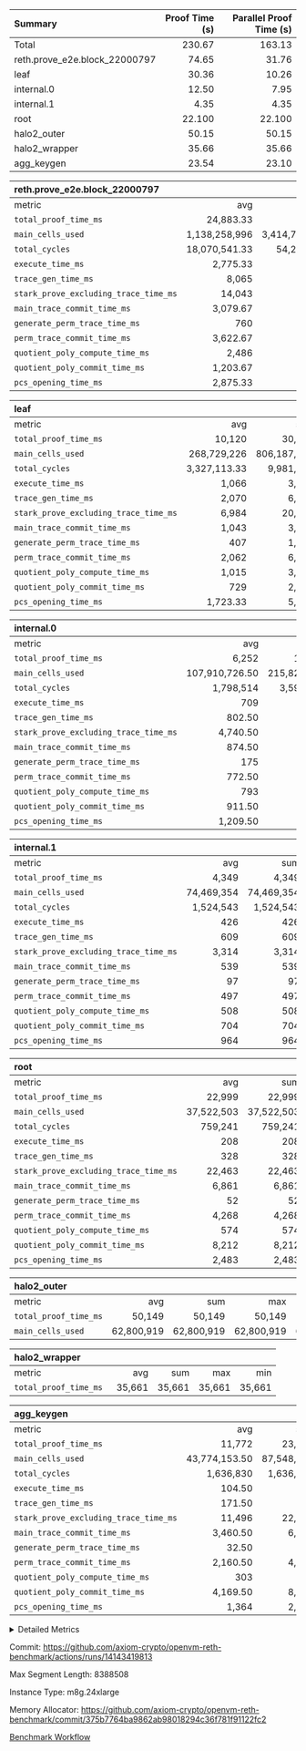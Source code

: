 | Summary | Proof Time (s) | Parallel Proof Time (s) |
|:---|---:|---:|
| Total |  230.67 |  163.13 |
| reth.prove_e2e.block_22000797 |  74.65 |  31.76 |
| leaf |  30.36 |  10.26 |
| internal.0 |  12.50 |  7.95 |
| internal.1 |  4.35 |  4.35 |
| root |  22.100 |  22.100 |
| halo2_outer |  50.15 |  50.15 |
| halo2_wrapper |  35.66 |  35.66 |
| agg_keygen |  23.54 |  23.10 |


| reth.prove_e2e.block_22000797 |||||
|:---|---:|---:|---:|---:|
|metric|avg|sum|max|min|
| `total_proof_time_ms ` |  24,883.33 |  74,650 |  31,764 |  17,356 |
| `main_cells_used     ` |  1,138,258,996 |  3,414,776,988 |  1,476,546,999 |  942,022,598 |
| `total_cycles        ` |  18,070,541.33 |  54,211,624 |  23,842,161 |  9,886,461 |
| `execute_time_ms     ` |  2,775.33 |  8,326 |  4,184 |  1,428 |
| `trace_gen_time_ms   ` |  8,065 |  24,195 |  10,065 |  5,494 |
| `stark_prove_excluding_trace_time_ms` |  14,043 |  42,129 |  17,515 |  10,434 |
| `main_trace_commit_time_ms` |  3,079.67 |  9,239 |  3,805 |  2,557 |
| `generate_perm_trace_time_ms` |  760 |  2,280 |  936 |  472 |
| `perm_trace_commit_time_ms` |  3,622.67 |  10,868 |  4,622 |  2,362 |
| `quotient_poly_compute_time_ms` |  2,486 |  7,458 |  3,217 |  2,120 |
| `quotient_poly_commit_time_ms` |  1,203.67 |  3,611 |  1,410 |  861 |
| `pcs_opening_time_ms ` |  2,875.33 |  8,626 |  3,508 |  2,046 |

| leaf |||||
|:---|---:|---:|---:|---:|
|metric|avg|sum|max|min|
| `total_proof_time_ms ` |  10,120 |  30,360 |  10,263 |  9,839 |
| `main_cells_used     ` |  268,729,226 |  806,187,678 |  278,335,557 |  250,809,475 |
| `total_cycles        ` |  3,327,113.33 |  9,981,340 |  3,459,270 |  3,077,226 |
| `execute_time_ms     ` |  1,066 |  3,198 |  1,106 |  1,005 |
| `trace_gen_time_ms   ` |  2,070 |  6,210 |  2,172 |  1,901 |
| `stark_prove_excluding_trace_time_ms` |  6,984 |  20,952 |  7,039 |  6,933 |
| `main_trace_commit_time_ms` |  1,043 |  3,129 |  1,053 |  1,026 |
| `generate_perm_trace_time_ms` |  407 |  1,221 |  419 |  395 |
| `perm_trace_commit_time_ms` |  2,062 |  6,186 |  2,077 |  2,048 |
| `quotient_poly_compute_time_ms` |  1,015 |  3,045 |  1,027 |  1,000 |
| `quotient_poly_commit_time_ms` |  729 |  2,187 |  736 |  724 |
| `pcs_opening_time_ms ` |  1,723.33 |  5,170 |  1,734 |  1,714 |

| internal.0 |||||
|:---|---:|---:|---:|---:|
|metric|avg|sum|max|min|
| `total_proof_time_ms ` |  6,252 |  12,504 |  7,947 |  4,557 |
| `main_cells_used     ` |  107,910,726.50 |  215,821,453 |  143,363,327 |  72,458,126 |
| `total_cycles        ` |  1,798,514 |  3,597,028 |  2,397,785 |  1,199,243 |
| `execute_time_ms     ` |  709 |  1,418 |  950 |  468 |
| `trace_gen_time_ms   ` |  802.50 |  1,605 |  1,045 |  560 |
| `stark_prove_excluding_trace_time_ms` |  4,740.50 |  9,481 |  5,952 |  3,529 |
| `main_trace_commit_time_ms` |  874.50 |  1,749 |  1,133 |  616 |
| `generate_perm_trace_time_ms` |  175 |  350 |  229 |  121 |
| `perm_trace_commit_time_ms` |  772.50 |  1,545 |  994 |  551 |
| `quotient_poly_compute_time_ms` |  793 |  1,586 |  1,015 |  571 |
| `quotient_poly_commit_time_ms` |  911.50 |  1,823 |  1,090 |  733 |
| `pcs_opening_time_ms ` |  1,209.50 |  2,419 |  1,487 |  932 |

| internal.1 |||||
|:---|---:|---:|---:|---:|
|metric|avg|sum|max|min|
| `total_proof_time_ms ` |  4,349 |  4,349 |  4,349 |  4,349 |
| `main_cells_used     ` |  74,469,354 |  74,469,354 |  74,469,354 |  74,469,354 |
| `total_cycles        ` |  1,524,543 |  1,524,543 |  1,524,543 |  1,524,543 |
| `execute_time_ms     ` |  426 |  426 |  426 |  426 |
| `trace_gen_time_ms   ` |  609 |  609 |  609 |  609 |
| `stark_prove_excluding_trace_time_ms` |  3,314 |  3,314 |  3,314 |  3,314 |
| `main_trace_commit_time_ms` |  539 |  539 |  539 |  539 |
| `generate_perm_trace_time_ms` |  97 |  97 |  97 |  97 |
| `perm_trace_commit_time_ms` |  497 |  497 |  497 |  497 |
| `quotient_poly_compute_time_ms` |  508 |  508 |  508 |  508 |
| `quotient_poly_commit_time_ms` |  704 |  704 |  704 |  704 |
| `pcs_opening_time_ms ` |  964 |  964 |  964 |  964 |

| root |||||
|:---|---:|---:|---:|---:|
|metric|avg|sum|max|min|
| `total_proof_time_ms ` |  22,999 |  22,999 |  22,999 |  22,999 |
| `main_cells_used     ` |  37,522,503 |  37,522,503 |  37,522,503 |  37,522,503 |
| `total_cycles        ` |  759,241 |  759,241 |  759,241 |  759,241 |
| `execute_time_ms     ` |  208 |  208 |  208 |  208 |
| `trace_gen_time_ms   ` |  328 |  328 |  328 |  328 |
| `stark_prove_excluding_trace_time_ms` |  22,463 |  22,463 |  22,463 |  22,463 |
| `main_trace_commit_time_ms` |  6,861 |  6,861 |  6,861 |  6,861 |
| `generate_perm_trace_time_ms` |  52 |  52 |  52 |  52 |
| `perm_trace_commit_time_ms` |  4,268 |  4,268 |  4,268 |  4,268 |
| `quotient_poly_compute_time_ms` |  574 |  574 |  574 |  574 |
| `quotient_poly_commit_time_ms` |  8,212 |  8,212 |  8,212 |  8,212 |
| `pcs_opening_time_ms ` |  2,483 |  2,483 |  2,483 |  2,483 |

| halo2_outer |||||
|:---|---:|---:|---:|---:|
|metric|avg|sum|max|min|
| `total_proof_time_ms ` |  50,149 |  50,149 |  50,149 |  50,149 |
| `main_cells_used     ` |  62,800,919 |  62,800,919 |  62,800,919 |  62,800,919 |

| halo2_wrapper |||||
|:---|---:|---:|---:|---:|
|metric|avg|sum|max|min|
| `total_proof_time_ms ` |  35,661 |  35,661 |  35,661 |  35,661 |

| agg_keygen |||||
|:---|---:|---:|---:|---:|
|metric|avg|sum|max|min|
| `total_proof_time_ms ` |  11,772 |  23,544 |  23,098 |  446 |
| `main_cells_used     ` |  43,774,153.50 |  87,548,307 |  86,882,391 |  665,916 |
| `total_cycles        ` |  1,636,830 |  1,636,830 |  1,636,830 |  1,636,830 |
| `execute_time_ms     ` |  104.50 |  209 |  209 |  0 |
| `trace_gen_time_ms   ` |  171.50 |  343 |  316 |  27 |
| `stark_prove_excluding_trace_time_ms` |  11,496 |  22,992 |  22,573 |  419 |
| `main_trace_commit_time_ms` |  3,460.50 |  6,921 |  6,869 |  52 |
| `generate_perm_trace_time_ms` |  32.50 |  65 |  51 |  14 |
| `perm_trace_commit_time_ms` |  2,160.50 |  4,321 |  4,272 |  49 |
| `quotient_poly_compute_time_ms` |  303 |  606 |  577 |  29 |
| `quotient_poly_commit_time_ms` |  4,169.50 |  8,339 |  8,279 |  60 |
| `pcs_opening_time_ms ` |  1,364 |  2,728 |  2,517 |  211 |



<details>
<summary>Detailed Metrics</summary>

| air_name | block_number | quotient_deg | interactions | constraints |
| --- | --- | --- | --- | --- |
| AccessAdapterAir<16> | 22000797 | 2 | 5 | 12 | 
| AccessAdapterAir<2> | 22000797 | 2 | 5 | 12 | 
| AccessAdapterAir<32> | 22000797 | 2 | 5 | 12 | 
| AccessAdapterAir<4> | 22000797 | 2 | 5 | 12 | 
| AccessAdapterAir<8> | 22000797 | 2 | 5 | 12 | 
| BitwiseOperationLookupAir<8> | 22000797 | 2 | 2 | 4 | 
| KeccakVmAir | 22000797 | 2 | 321 | 4,513 | 
| MemoryMerkleAir<8> | 22000797 | 2 | 4 | 39 | 
| PersistentBoundaryAir<8> | 22000797 | 2 | 3 | 7 | 
| PhantomAir | 22000797 | 2 | 3 | 5 | 
| Poseidon2PeripheryAir<BabyBearParameters>, 1> | 22000797 | 2 | 1 | 286 | 
| ProgramAir | 22000797 | 1 | 1 | 4 | 
| RangeTupleCheckerAir<2> | 22000797 | 1 | 1 | 4 | 
| Rv32HintStoreAir | 22000797 | 2 | 18 | 28 | 
| Sha256VmAir | 22000797 | 2 | 50 | 663 | 
| VariableRangeCheckerAir | 22000797 | 1 | 1 | 4 | 
| VmAirWrapper<Rv32BaseAluAdapterAir, BaseAluCoreAir<4, 8> | 22000797 | 2 | 20 | 37 | 
| VmAirWrapper<Rv32BaseAluAdapterAir, LessThanCoreAir<4, 8> | 22000797 | 2 | 18 | 40 | 
| VmAirWrapper<Rv32BaseAluAdapterAir, ShiftCoreAir<4, 8> | 22000797 | 2 | 24 | 91 | 
| VmAirWrapper<Rv32BranchAdapterAir, BranchEqualCoreAir<4> | 22000797 | 2 | 11 | 20 | 
| VmAirWrapper<Rv32BranchAdapterAir, BranchLessThanCoreAir<4, 8> | 22000797 | 2 | 13 | 35 | 
| VmAirWrapper<Rv32CondRdWriteAdapterAir, Rv32JalLuiCoreAir> | 22000797 | 2 | 10 | 18 | 
| VmAirWrapper<Rv32HeapAdapterAir<2, 32, 32>, BaseAluCoreAir<32, 8> | 22000797 | 2 | 61 | 126 | 
| VmAirWrapper<Rv32HeapAdapterAir<2, 32, 32>, LessThanCoreAir<32, 8> | 22000797 | 2 | 31 | 129 | 
| VmAirWrapper<Rv32HeapAdapterAir<2, 32, 32>, MultiplicationCoreAir<32, 8> | 22000797 | 2 | 61 | 57 | 
| VmAirWrapper<Rv32HeapAdapterAir<2, 32, 32>, ShiftCoreAir<32, 8> | 22000797 | 2 | 79 | 2,161 | 
| VmAirWrapper<Rv32HeapBranchAdapterAir<2, 32>, BranchEqualCoreAir<32> | 22000797 | 2 | 20 | 55 | 
| VmAirWrapper<Rv32HeapBranchAdapterAir<2, 32>, BranchLessThanCoreAir<32, 8> | 22000797 | 2 | 22 | 126 | 
| VmAirWrapper<Rv32IsEqualModAdapterAir<2, 1, 32, 32>, ModularIsEqualCoreAir<32, 4, 8> | 22000797 | 2 | 25 | 225 | 
| VmAirWrapper<Rv32IsEqualModAdapterAir<2, 3, 16, 48>, ModularIsEqualCoreAir<48, 4, 8> | 22000797 | 2 | 41 | 333 | 
| VmAirWrapper<Rv32JalrAdapterAir, Rv32JalrCoreAir> | 22000797 | 2 | 16 | 20 | 
| VmAirWrapper<Rv32LoadStoreAdapterAir, LoadSignExtendCoreAir<4, 8> | 22000797 | 2 | 18 | 33 | 
| VmAirWrapper<Rv32LoadStoreAdapterAir, LoadStoreCoreAir<4> | 22000797 | 2 | 17 | 40 | 
| VmAirWrapper<Rv32MultAdapterAir, DivRemCoreAir<4, 8> | 22000797 | 2 | 25 | 84 | 
| VmAirWrapper<Rv32MultAdapterAir, MulHCoreAir<4, 8> | 22000797 | 2 | 24 | 31 | 
| VmAirWrapper<Rv32MultAdapterAir, MultiplicationCoreAir<4, 8> | 22000797 | 2 | 19 | 19 | 
| VmAirWrapper<Rv32RdWriteAdapterAir, Rv32AuipcCoreAir> | 22000797 | 2 | 12 | 14 | 
| VmAirWrapper<Rv32VecHeapAdapterAir<1, 2, 2, 32, 32>, FieldExpressionCoreAir> | 22000797 | 2 | 415 | 480 | 
| VmAirWrapper<Rv32VecHeapAdapterAir<1, 6, 6, 16, 16>, FieldExpressionCoreAir> | 22000797 | 2 | 832 | 921 | 
| VmAirWrapper<Rv32VecHeapAdapterAir<2, 1, 1, 32, 32>, FieldExpressionCoreAir> | 22000797 | 2 | 158 | 190 | 
| VmAirWrapper<Rv32VecHeapAdapterAir<2, 2, 2, 32, 32>, FieldExpressionCoreAir> | 22000797 | 2 | 428 | 457 | 
| VmAirWrapper<Rv32VecHeapAdapterAir<2, 3, 3, 16, 16>, FieldExpressionCoreAir> | 22000797 | 2 | 246 | 288 | 
| VmAirWrapper<Rv32VecHeapAdapterAir<2, 6, 6, 16, 16>, FieldExpressionCoreAir> | 22000797 | 2 | 668 | 701 | 
| VmConnectorAir | 22000797 | 2 | 5 | 11 | 

| block_number | execute_time_ms |
| --- | --- |
| 22000797 | 209 | 

| group | air_name | block_number | rows | quotient_deg | prep_cols | perm_cols | main_cols | interactions | constraints | cells |
| --- | --- | --- | --- | --- | --- | --- | --- | --- | --- | --- |
| agg_keygen | AccessAdapterAir<16> | 22000797 |  | 2 |  |  |  | 5 | 12 |  | 
| agg_keygen | AccessAdapterAir<2> | 22000797 | 524,288 | 8 |  | 16 | 11 | 5 | 12 | 14,155,776 | 
| agg_keygen | AccessAdapterAir<32> | 22000797 |  | 2 |  |  |  | 5 | 12 |  | 
| agg_keygen | AccessAdapterAir<4> | 22000797 | 262,144 | 8 |  | 16 | 13 | 5 | 12 | 7,602,176 | 
| agg_keygen | AccessAdapterAir<8> | 22000797 | 8,192 | 8 |  | 16 | 17 | 5 | 12 | 270,336 | 
| agg_keygen | BitwiseOperationLookupAir<8> | 22000797 |  | 2 |  |  |  | 2 | 4 |  | 
| agg_keygen | FriReducedOpeningAir | 22000797 | 524,288 | 8 |  | 84 | 27 | 39 | 71 | 58,195,968 | 
| agg_keygen | JalRangeCheckAir | 22000797 | 65,536 | 8 |  | 28 | 12 | 9 | 14 | 2,621,440 | 
| agg_keygen | MemoryMerkleAir<8> | 22000797 |  | 2 |  |  |  | 4 | 39 |  | 
| agg_keygen | NativePoseidon2Air<BabyBearParameters>, 1> | 22000797 | 65,536 | 8 |  | 312 | 398 | 136 | 572 | 46,530,560 | 
| agg_keygen | PersistentBoundaryAir<8> | 22000797 |  | 2 |  |  |  | 3 | 7 |  | 
| agg_keygen | PhantomAir | 22000797 | 32,768 | 4 |  | 12 | 6 | 3 | 5 | 589,824 | 
| agg_keygen | Poseidon2PeripheryAir<BabyBearParameters>, 1> | 22000797 |  | 2 |  |  |  | 1 | 286 |  | 
| agg_keygen | ProgramAir | 22000797 | 131,072 | 1 |  | 8 | 10 | 1 | 4 | 2,359,296 | 
| agg_keygen | RangeTupleCheckerAir<2> | 22000797 |  | 1 |  |  |  | 1 | 4 |  | 
| agg_keygen | Rv32HintStoreAir | 22000797 |  | 2 |  |  |  | 18 | 28 |  | 
| agg_keygen | VariableRangeCheckerAir | 22000797 | 262,144 | 1 | 2 | 8 | 1 | 1 | 4 | 2,359,296 | 
| agg_keygen | VmAirWrapper<AluNativeAdapterAir, FieldArithmeticCoreAir> | 22000797 | 1,048,576 | 8 |  | 36 | 29 | 15 | 27 | 68,157,440 | 
| agg_keygen | VmAirWrapper<BranchNativeAdapterAir, BranchEqualCoreAir<1> | 22000797 | 262,144 | 8 |  | 28 | 23 | 11 | 25 | 13,369,344 | 
| agg_keygen | VmAirWrapper<NativeAdapterAir<2, 0>, PublicValuesCoreAir> | 22000797 | 64 | 8 |  | 28 | 27 | 11 | 30 | 3,520 | 
| agg_keygen | VmAirWrapper<NativeLoadStoreAdapterAir<1>, NativeLoadStoreCoreAir<1> | 22000797 | 524,288 | 8 |  | 40 | 21 | 15 | 20 | 31,981,568 | 
| agg_keygen | VmAirWrapper<NativeLoadStoreAdapterAir<4>, NativeLoadStoreCoreAir<4> | 22000797 | 131,072 | 8 |  | 40 | 27 | 15 | 20 | 8,781,824 | 
| agg_keygen | VmAirWrapper<NativeVectorizedAdapterAir<4>, FieldExtensionCoreAir> | 22000797 | 131,072 | 8 |  | 36 | 38 | 15 | 27 | 9,699,328 | 
| agg_keygen | VmAirWrapper<Rv32BaseAluAdapterAir, BaseAluCoreAir<4, 8> | 22000797 |  | 2 |  |  |  | 20 | 37 |  | 
| agg_keygen | VmAirWrapper<Rv32BaseAluAdapterAir, LessThanCoreAir<4, 8> | 22000797 |  | 2 |  |  |  | 18 | 40 |  | 
| agg_keygen | VmAirWrapper<Rv32BaseAluAdapterAir, ShiftCoreAir<4, 8> | 22000797 |  | 2 |  |  |  | 24 | 91 |  | 
| agg_keygen | VmAirWrapper<Rv32BranchAdapterAir, BranchEqualCoreAir<4> | 22000797 |  | 2 |  |  |  | 11 | 20 |  | 
| agg_keygen | VmAirWrapper<Rv32BranchAdapterAir, BranchLessThanCoreAir<4, 8> | 22000797 |  | 2 |  |  |  | 13 | 35 |  | 
| agg_keygen | VmAirWrapper<Rv32CondRdWriteAdapterAir, Rv32JalLuiCoreAir> | 22000797 |  | 2 |  |  |  | 10 | 18 |  | 
| agg_keygen | VmAirWrapper<Rv32JalrAdapterAir, Rv32JalrCoreAir> | 22000797 |  | 2 |  |  |  | 16 | 20 |  | 
| agg_keygen | VmAirWrapper<Rv32LoadStoreAdapterAir, LoadSignExtendCoreAir<4, 8> | 22000797 |  | 2 |  |  |  | 18 | 33 |  | 
| agg_keygen | VmAirWrapper<Rv32LoadStoreAdapterAir, LoadStoreCoreAir<4> | 22000797 |  | 2 |  |  |  | 17 | 40 |  | 
| agg_keygen | VmAirWrapper<Rv32MultAdapterAir, DivRemCoreAir<4, 8> | 22000797 |  | 2 |  |  |  | 25 | 84 |  | 
| agg_keygen | VmAirWrapper<Rv32MultAdapterAir, MulHCoreAir<4, 8> | 22000797 |  | 2 |  |  |  | 24 | 31 |  | 
| agg_keygen | VmAirWrapper<Rv32MultAdapterAir, MultiplicationCoreAir<4, 8> | 22000797 |  | 2 |  |  |  | 19 | 19 |  | 
| agg_keygen | VmAirWrapper<Rv32RdWriteAdapterAir, Rv32AuipcCoreAir> | 22000797 |  | 2 |  |  |  | 12 | 14 |  | 
| agg_keygen | VmConnectorAir | 22000797 | 2 | 8 | 1 | 16 | 5 | 5 | 11 | 42 | 
| agg_keygen | VolatileBoundaryAir | 22000797 | 131,072 | 8 |  | 20 | 12 | 7 | 19 | 4,194,304 | 

| group | air_name | block_number | idx | rows | prep_cols | perm_cols | main_cols | cells |
| --- | --- | --- | --- | --- | --- | --- | --- | --- |
| internal.0 | AccessAdapterAir<2> | 22000797 | 0 | 1,048,576 |  | 12 | 11 | 24,117,248 | 
| internal.0 | AccessAdapterAir<2> | 22000797 | 1 | 524,288 |  | 12 | 11 | 12,058,624 | 
| internal.0 | AccessAdapterAir<4> | 22000797 | 0 | 262,144 |  | 12 | 13 | 6,553,600 | 
| internal.0 | AccessAdapterAir<4> | 22000797 | 1 | 262,144 |  | 12 | 13 | 6,553,600 | 
| internal.0 | AccessAdapterAir<8> | 22000797 | 0 | 8,192 |  | 12 | 17 | 237,568 | 
| internal.0 | AccessAdapterAir<8> | 22000797 | 1 | 4,096 |  | 12 | 17 | 118,784 | 
| internal.0 | FriReducedOpeningAir | 22000797 | 0 | 1,048,576 |  | 44 | 27 | 74,448,896 | 
| internal.0 | FriReducedOpeningAir | 22000797 | 1 | 524,288 |  | 44 | 27 | 37,224,448 | 
| internal.0 | JalRangeCheckAir | 22000797 | 0 | 131,072 |  | 16 | 12 | 3,670,016 | 
| internal.0 | JalRangeCheckAir | 22000797 | 1 | 65,536 |  | 16 | 12 | 1,835,008 | 
| internal.0 | NativePoseidon2Air<BabyBearParameters>, 1> | 22000797 | 0 | 262,144 |  | 160 | 398 | 146,276,352 | 
| internal.0 | NativePoseidon2Air<BabyBearParameters>, 1> | 22000797 | 1 | 131,072 |  | 160 | 398 | 73,138,176 | 
| internal.0 | PhantomAir | 22000797 | 0 | 65,536 |  | 8 | 6 | 917,504 | 
| internal.0 | PhantomAir | 22000797 | 1 | 32,768 |  | 8 | 6 | 458,752 | 
| internal.0 | ProgramAir | 22000797 | 0 | 131,072 |  | 8 | 10 | 2,359,296 | 
| internal.0 | ProgramAir | 22000797 | 1 | 131,072 |  | 8 | 10 | 2,359,296 | 
| internal.0 | VariableRangeCheckerAir | 22000797 | 0 | 262,144 | 2 | 8 | 1 | 2,359,296 | 
| internal.0 | VariableRangeCheckerAir | 22000797 | 1 | 262,144 | 2 | 8 | 1 | 2,359,296 | 
| internal.0 | VmAirWrapper<AluNativeAdapterAir, FieldArithmeticCoreAir> | 22000797 | 0 | 2,097,152 |  | 20 | 29 | 102,760,448 | 
| internal.0 | VmAirWrapper<AluNativeAdapterAir, FieldArithmeticCoreAir> | 22000797 | 1 | 1,048,576 |  | 20 | 29 | 51,380,224 | 
| internal.0 | VmAirWrapper<BranchNativeAdapterAir, BranchEqualCoreAir<1> | 22000797 | 0 | 262,144 |  | 16 | 23 | 10,223,616 | 
| internal.0 | VmAirWrapper<BranchNativeAdapterAir, BranchEqualCoreAir<1> | 22000797 | 1 | 131,072 |  | 16 | 23 | 5,111,808 | 
| internal.0 | VmAirWrapper<NativeAdapterAir<2, 0>, PublicValuesCoreAir> | 22000797 | 0 | 64 |  | 16 | 23 | 2,496 | 
| internal.0 | VmAirWrapper<NativeAdapterAir<2, 0>, PublicValuesCoreAir> | 22000797 | 1 | 64 |  | 16 | 23 | 2,496 | 
| internal.0 | VmAirWrapper<NativeLoadStoreAdapterAir<1>, NativeLoadStoreCoreAir<1> | 22000797 | 0 | 524,288 |  | 24 | 21 | 23,592,960 | 
| internal.0 | VmAirWrapper<NativeLoadStoreAdapterAir<1>, NativeLoadStoreCoreAir<1> | 22000797 | 1 | 262,144 |  | 24 | 21 | 11,796,480 | 
| internal.0 | VmAirWrapper<NativeLoadStoreAdapterAir<4>, NativeLoadStoreCoreAir<4> | 22000797 | 0 | 262,144 |  | 24 | 27 | 13,369,344 | 
| internal.0 | VmAirWrapper<NativeLoadStoreAdapterAir<4>, NativeLoadStoreCoreAir<4> | 22000797 | 1 | 131,072 |  | 24 | 27 | 6,684,672 | 
| internal.0 | VmAirWrapper<NativeVectorizedAdapterAir<4>, FieldExtensionCoreAir> | 22000797 | 0 | 262,144 |  | 20 | 38 | 15,204,352 | 
| internal.0 | VmAirWrapper<NativeVectorizedAdapterAir<4>, FieldExtensionCoreAir> | 22000797 | 1 | 131,072 |  | 20 | 38 | 7,602,176 | 
| internal.0 | VmConnectorAir | 22000797 | 0 | 2 | 1 | 12 | 5 | 34 | 
| internal.0 | VmConnectorAir | 22000797 | 1 | 2 | 1 | 12 | 5 | 34 | 
| internal.0 | VolatileBoundaryAir | 22000797 | 0 | 262,144 |  | 12 | 12 | 6,291,456 | 
| internal.0 | VolatileBoundaryAir | 22000797 | 1 | 262,144 |  | 12 | 12 | 6,291,456 | 
| internal.1 | AccessAdapterAir<2> | 22000797 | 2 | 524,288 |  | 12 | 11 | 12,058,624 | 
| internal.1 | AccessAdapterAir<4> | 22000797 | 2 | 262,144 |  | 12 | 13 | 6,553,600 | 
| internal.1 | AccessAdapterAir<8> | 22000797 | 2 | 8,192 |  | 12 | 17 | 237,568 | 
| internal.1 | FriReducedOpeningAir | 22000797 | 2 | 262,144 |  | 44 | 27 | 18,612,224 | 
| internal.1 | JalRangeCheckAir | 22000797 | 2 | 65,536 |  | 16 | 12 | 1,835,008 | 
| internal.1 | NativePoseidon2Air<BabyBearParameters>, 1> | 22000797 | 2 | 65,536 |  | 160 | 398 | 36,569,088 | 
| internal.1 | PhantomAir | 22000797 | 2 | 16,384 |  | 8 | 6 | 229,376 | 
| internal.1 | ProgramAir | 22000797 | 2 | 131,072 |  | 8 | 10 | 2,359,296 | 
| internal.1 | VariableRangeCheckerAir | 22000797 | 2 | 262,144 | 2 | 8 | 1 | 2,359,296 | 
| internal.1 | VmAirWrapper<AluNativeAdapterAir, FieldArithmeticCoreAir> | 22000797 | 2 | 1,048,576 |  | 20 | 29 | 51,380,224 | 
| internal.1 | VmAirWrapper<BranchNativeAdapterAir, BranchEqualCoreAir<1> | 22000797 | 2 | 262,144 |  | 16 | 23 | 10,223,616 | 
| internal.1 | VmAirWrapper<NativeAdapterAir<2, 0>, PublicValuesCoreAir> | 22000797 | 2 | 64 |  | 16 | 23 | 2,496 | 
| internal.1 | VmAirWrapper<NativeLoadStoreAdapterAir<1>, NativeLoadStoreCoreAir<1> | 22000797 | 2 | 524,288 |  | 24 | 21 | 23,592,960 | 
| internal.1 | VmAirWrapper<NativeLoadStoreAdapterAir<4>, NativeLoadStoreCoreAir<4> | 22000797 | 2 | 131,072 |  | 24 | 27 | 6,684,672 | 
| internal.1 | VmAirWrapper<NativeVectorizedAdapterAir<4>, FieldExtensionCoreAir> | 22000797 | 2 | 131,072 |  | 20 | 38 | 7,602,176 | 
| internal.1 | VmConnectorAir | 22000797 | 2 | 2 | 1 | 12 | 5 | 34 | 
| internal.1 | VolatileBoundaryAir | 22000797 | 2 | 262,144 |  | 12 | 12 | 6,291,456 | 
| leaf | AccessAdapterAir<2> | 22000797 | 0 | 2,097,152 |  | 16 | 11 | 56,623,104 | 
| leaf | AccessAdapterAir<2> | 22000797 | 1 | 2,097,152 |  | 16 | 11 | 56,623,104 | 
| leaf | AccessAdapterAir<2> | 22000797 | 2 | 2,097,152 |  | 16 | 11 | 56,623,104 | 
| leaf | AccessAdapterAir<4> | 22000797 | 0 | 1,048,576 |  | 16 | 13 | 30,408,704 | 
| leaf | AccessAdapterAir<4> | 22000797 | 1 | 1,048,576 |  | 16 | 13 | 30,408,704 | 
| leaf | AccessAdapterAir<4> | 22000797 | 2 | 1,048,576 |  | 16 | 13 | 30,408,704 | 
| leaf | AccessAdapterAir<8> | 22000797 | 0 | 32,768 |  | 16 | 17 | 1,081,344 | 
| leaf | AccessAdapterAir<8> | 22000797 | 1 | 32,768 |  | 16 | 17 | 1,081,344 | 
| leaf | AccessAdapterAir<8> | 22000797 | 2 | 32,768 |  | 16 | 17 | 1,081,344 | 
| leaf | FriReducedOpeningAir | 22000797 | 0 | 4,194,304 |  | 84 | 27 | 465,567,744 | 
| leaf | FriReducedOpeningAir | 22000797 | 1 | 4,194,304 |  | 84 | 27 | 465,567,744 | 
| leaf | FriReducedOpeningAir | 22000797 | 2 | 4,194,304 |  | 84 | 27 | 465,567,744 | 
| leaf | JalRangeCheckAir | 22000797 | 0 | 65,536 |  | 28 | 12 | 2,621,440 | 
| leaf | JalRangeCheckAir | 22000797 | 1 | 65,536 |  | 28 | 12 | 2,621,440 | 
| leaf | JalRangeCheckAir | 22000797 | 2 | 65,536 |  | 28 | 12 | 2,621,440 | 
| leaf | NativePoseidon2Air<BabyBearParameters>, 1> | 22000797 | 0 | 262,144 |  | 312 | 398 | 186,122,240 | 
| leaf | NativePoseidon2Air<BabyBearParameters>, 1> | 22000797 | 1 | 262,144 |  | 312 | 398 | 186,122,240 | 
| leaf | NativePoseidon2Air<BabyBearParameters>, 1> | 22000797 | 2 | 262,144 |  | 312 | 398 | 186,122,240 | 
| leaf | PhantomAir | 22000797 | 0 | 32,768 |  | 12 | 6 | 589,824 | 
| leaf | PhantomAir | 22000797 | 1 | 32,768 |  | 12 | 6 | 589,824 | 
| leaf | PhantomAir | 22000797 | 2 | 32,768 |  | 12 | 6 | 589,824 | 
| leaf | ProgramAir | 22000797 | 0 | 2,097,152 |  | 8 | 10 | 37,748,736 | 
| leaf | ProgramAir | 22000797 | 1 | 2,097,152 |  | 8 | 10 | 37,748,736 | 
| leaf | ProgramAir | 22000797 | 2 | 2,097,152 |  | 8 | 10 | 37,748,736 | 
| leaf | VariableRangeCheckerAir | 22000797 | 0 | 262,144 | 2 | 8 | 1 | 2,359,296 | 
| leaf | VariableRangeCheckerAir | 22000797 | 1 | 262,144 | 2 | 8 | 1 | 2,359,296 | 
| leaf | VariableRangeCheckerAir | 22000797 | 2 | 262,144 | 2 | 8 | 1 | 2,359,296 | 
| leaf | VmAirWrapper<AluNativeAdapterAir, FieldArithmeticCoreAir> | 22000797 | 0 | 2,097,152 |  | 36 | 29 | 136,314,880 | 
| leaf | VmAirWrapper<AluNativeAdapterAir, FieldArithmeticCoreAir> | 22000797 | 1 | 2,097,152 |  | 36 | 29 | 136,314,880 | 
| leaf | VmAirWrapper<AluNativeAdapterAir, FieldArithmeticCoreAir> | 22000797 | 2 | 2,097,152 |  | 36 | 29 | 136,314,880 | 
| leaf | VmAirWrapper<BranchNativeAdapterAir, BranchEqualCoreAir<1> | 22000797 | 0 | 524,288 |  | 28 | 23 | 26,738,688 | 
| leaf | VmAirWrapper<BranchNativeAdapterAir, BranchEqualCoreAir<1> | 22000797 | 1 | 524,288 |  | 28 | 23 | 26,738,688 | 
| leaf | VmAirWrapper<BranchNativeAdapterAir, BranchEqualCoreAir<1> | 22000797 | 2 | 524,288 |  | 28 | 23 | 26,738,688 | 
| leaf | VmAirWrapper<NativeAdapterAir<2, 0>, PublicValuesCoreAir> | 22000797 | 0 | 64 |  | 28 | 27 | 3,520 | 
| leaf | VmAirWrapper<NativeAdapterAir<2, 0>, PublicValuesCoreAir> | 22000797 | 1 | 64 |  | 28 | 27 | 3,520 | 
| leaf | VmAirWrapper<NativeAdapterAir<2, 0>, PublicValuesCoreAir> | 22000797 | 2 | 64 |  | 28 | 27 | 3,520 | 
| leaf | VmAirWrapper<NativeLoadStoreAdapterAir<1>, NativeLoadStoreCoreAir<1> | 22000797 | 0 | 1,048,576 |  | 40 | 21 | 63,963,136 | 
| leaf | VmAirWrapper<NativeLoadStoreAdapterAir<1>, NativeLoadStoreCoreAir<1> | 22000797 | 1 | 1,048,576 |  | 40 | 21 | 63,963,136 | 
| leaf | VmAirWrapper<NativeLoadStoreAdapterAir<1>, NativeLoadStoreCoreAir<1> | 22000797 | 2 | 1,048,576 |  | 40 | 21 | 63,963,136 | 
| leaf | VmAirWrapper<NativeLoadStoreAdapterAir<4>, NativeLoadStoreCoreAir<4> | 22000797 | 0 | 262,144 |  | 40 | 27 | 17,563,648 | 
| leaf | VmAirWrapper<NativeLoadStoreAdapterAir<4>, NativeLoadStoreCoreAir<4> | 22000797 | 1 | 262,144 |  | 40 | 27 | 17,563,648 | 
| leaf | VmAirWrapper<NativeLoadStoreAdapterAir<4>, NativeLoadStoreCoreAir<4> | 22000797 | 2 | 262,144 |  | 40 | 27 | 17,563,648 | 
| leaf | VmAirWrapper<NativeVectorizedAdapterAir<4>, FieldExtensionCoreAir> | 22000797 | 0 | 262,144 |  | 36 | 38 | 19,398,656 | 
| leaf | VmAirWrapper<NativeVectorizedAdapterAir<4>, FieldExtensionCoreAir> | 22000797 | 1 | 524,288 |  | 36 | 38 | 38,797,312 | 
| leaf | VmAirWrapper<NativeVectorizedAdapterAir<4>, FieldExtensionCoreAir> | 22000797 | 2 | 524,288 |  | 36 | 38 | 38,797,312 | 
| leaf | VmConnectorAir | 22000797 | 0 | 2 | 1 | 16 | 5 | 42 | 
| leaf | VmConnectorAir | 22000797 | 1 | 2 | 1 | 16 | 5 | 42 | 
| leaf | VmConnectorAir | 22000797 | 2 | 2 | 1 | 16 | 5 | 42 | 
| leaf | VolatileBoundaryAir | 22000797 | 0 | 1,048,576 |  | 20 | 12 | 33,554,432 | 
| leaf | VolatileBoundaryAir | 22000797 | 1 | 1,048,576 |  | 20 | 12 | 33,554,432 | 
| leaf | VolatileBoundaryAir | 22000797 | 2 | 1,048,576 |  | 20 | 12 | 33,554,432 | 
| root | AccessAdapterAir<2> | 22000797 | 0 | 262,144 |  | 8 | 11 | 4,980,736 | 
| root | AccessAdapterAir<4> | 22000797 | 0 | 131,072 |  | 8 | 13 | 2,752,512 | 
| root | AccessAdapterAir<8> | 22000797 | 0 | 4,096 |  | 8 | 17 | 102,400 | 
| root | FriReducedOpeningAir | 22000797 | 0 | 131,072 |  | 24 | 27 | 6,684,672 | 
| root | JalRangeCheckAir | 22000797 | 0 | 32,768 |  | 12 | 12 | 786,432 | 
| root | NativePoseidon2Air<BabyBearParameters>, 1> | 22000797 | 0 | 32,768 |  | 84 | 398 | 15,794,176 | 
| root | PhantomAir | 22000797 | 0 | 8,192 |  | 8 | 6 | 114,688 | 
| root | ProgramAir | 22000797 | 0 | 131,072 |  | 8 | 10 | 2,359,296 | 
| root | VariableRangeCheckerAir | 22000797 | 0 | 262,144 | 2 | 8 | 1 | 2,359,296 | 
| root | VmAirWrapper<AluNativeAdapterAir, FieldArithmeticCoreAir> | 22000797 | 0 | 524,288 |  | 12 | 29 | 21,495,808 | 
| root | VmAirWrapper<BranchNativeAdapterAir, BranchEqualCoreAir<1> | 22000797 | 0 | 131,072 |  | 12 | 23 | 4,587,520 | 
| root | VmAirWrapper<NativeAdapterAir<2, 0>, PublicValuesCoreAir> | 22000797 | 0 | 64 |  | 12 | 22 | 2,176 | 
| root | VmAirWrapper<NativeLoadStoreAdapterAir<1>, NativeLoadStoreCoreAir<1> | 22000797 | 0 | 262,144 |  | 16 | 21 | 9,699,328 | 
| root | VmAirWrapper<NativeLoadStoreAdapterAir<4>, NativeLoadStoreCoreAir<4> | 22000797 | 0 | 65,536 |  | 16 | 27 | 2,818,048 | 
| root | VmAirWrapper<NativeVectorizedAdapterAir<4>, FieldExtensionCoreAir> | 22000797 | 0 | 65,536 |  | 12 | 38 | 3,276,800 | 
| root | VmConnectorAir | 22000797 | 0 | 2 | 1 | 8 | 5 | 26 | 
| root | VolatileBoundaryAir | 22000797 | 0 | 131,072 |  | 8 | 12 | 2,621,440 | 

| group | air_name | block_number | segment | rows | prep_cols | perm_cols | main_cols | cells |
| --- | --- | --- | --- | --- | --- | --- | --- | --- |
| agg_keygen | AccessAdapterAir<16> | 22000797 | 0 | 1 |  | 16 | 25 | 41 | 
| agg_keygen | AccessAdapterAir<2> | 22000797 | 0 | 1 |  | 16 | 11 | 27 | 
| agg_keygen | AccessAdapterAir<32> | 22000797 | 0 | 1 |  | 16 | 41 | 57 | 
| agg_keygen | AccessAdapterAir<4> | 22000797 | 0 | 1 |  | 16 | 13 | 29 | 
| agg_keygen | AccessAdapterAir<8> | 22000797 | 0 | 1 |  | 16 | 17 | 33 | 
| agg_keygen | BitwiseOperationLookupAir<8> | 22000797 | 0 | 65,536 | 3 | 8 | 2 | 655,360 | 
| agg_keygen | MemoryMerkleAir<8> | 22000797 | 0 | 64 |  | 16 | 32 | 3,072 | 
| agg_keygen | PersistentBoundaryAir<8> | 22000797 | 0 | 1 |  | 12 | 20 | 32 | 
| agg_keygen | PhantomAir | 22000797 | 0 | 1 |  | 12 | 6 | 18 | 
| agg_keygen | Poseidon2PeripheryAir<BabyBearParameters>, 1> | 22000797 | 0 | 32 |  | 8 | 300 | 9,856 | 
| agg_keygen | ProgramAir | 22000797 | 0 | 1 |  | 8 | 10 | 18 | 
| agg_keygen | RangeTupleCheckerAir<2> | 22000797 | 0 | 524,288 | 2 | 8 | 1 | 4,718,592 | 
| agg_keygen | Rv32HintStoreAir | 22000797 | 0 | 1 |  | 44 | 32 | 76 | 
| agg_keygen | VariableRangeCheckerAir | 22000797 | 0 | 262,144 | 2 | 8 | 1 | 2,359,296 | 
| agg_keygen | VmAirWrapper<Rv32BaseAluAdapterAir, BaseAluCoreAir<4, 8> | 22000797 | 0 | 1 |  | 52 | 36 | 88 | 
| agg_keygen | VmAirWrapper<Rv32BaseAluAdapterAir, LessThanCoreAir<4, 8> | 22000797 | 0 | 1 |  | 40 | 37 | 77 | 
| agg_keygen | VmAirWrapper<Rv32BaseAluAdapterAir, ShiftCoreAir<4, 8> | 22000797 | 0 | 1 |  | 52 | 53 | 105 | 
| agg_keygen | VmAirWrapper<Rv32BranchAdapterAir, BranchEqualCoreAir<4> | 22000797 | 0 | 1 |  | 28 | 26 | 54 | 
| agg_keygen | VmAirWrapper<Rv32BranchAdapterAir, BranchLessThanCoreAir<4, 8> | 22000797 | 0 | 1 |  | 32 | 32 | 64 | 
| agg_keygen | VmAirWrapper<Rv32CondRdWriteAdapterAir, Rv32JalLuiCoreAir> | 22000797 | 0 | 1 |  | 28 | 18 | 46 | 
| agg_keygen | VmAirWrapper<Rv32JalrAdapterAir, Rv32JalrCoreAir> | 22000797 | 0 | 1 |  | 36 | 28 | 64 | 
| agg_keygen | VmAirWrapper<Rv32LoadStoreAdapterAir, LoadSignExtendCoreAir<4, 8> | 22000797 | 0 | 1 |  | 52 | 36 | 88 | 
| agg_keygen | VmAirWrapper<Rv32LoadStoreAdapterAir, LoadStoreCoreAir<4> | 22000797 | 0 | 1 |  | 52 | 41 | 93 | 
| agg_keygen | VmAirWrapper<Rv32MultAdapterAir, DivRemCoreAir<4, 8> | 22000797 | 0 | 1 |  | 72 | 59 | 131 | 
| agg_keygen | VmAirWrapper<Rv32MultAdapterAir, MulHCoreAir<4, 8> | 22000797 | 0 | 1 |  | 72 | 39 | 111 | 
| agg_keygen | VmAirWrapper<Rv32MultAdapterAir, MultiplicationCoreAir<4, 8> | 22000797 | 0 | 1 |  | 52 | 31 | 83 | 
| agg_keygen | VmAirWrapper<Rv32RdWriteAdapterAir, Rv32AuipcCoreAir> | 22000797 | 0 | 1 |  | 28 | 20 | 48 | 
| agg_keygen | VmConnectorAir | 22000797 | 0 | 2 | 1 | 16 | 5 | 42 | 
| reth.prove_e2e.block_22000797 | AccessAdapterAir<16> | 22000797 | 0 | 64 |  | 16 | 25 | 2,624 | 
| reth.prove_e2e.block_22000797 | AccessAdapterAir<16> | 22000797 | 1 | 524,288 |  | 16 | 25 | 21,495,808 | 
| reth.prove_e2e.block_22000797 | AccessAdapterAir<16> | 22000797 | 2 | 65,536 |  | 16 | 25 | 2,686,976 | 
| reth.prove_e2e.block_22000797 | AccessAdapterAir<2> | 22000797 | 1 | 4,096 |  | 16 | 11 | 110,592 | 
| reth.prove_e2e.block_22000797 | AccessAdapterAir<2> | 22000797 | 2 | 131,072 |  | 16 | 11 | 3,538,944 | 
| reth.prove_e2e.block_22000797 | AccessAdapterAir<32> | 22000797 | 0 | 32 |  | 16 | 41 | 1,824 | 
| reth.prove_e2e.block_22000797 | AccessAdapterAir<32> | 22000797 | 1 | 262,144 |  | 16 | 41 | 14,942,208 | 
| reth.prove_e2e.block_22000797 | AccessAdapterAir<32> | 22000797 | 2 | 32,768 |  | 16 | 41 | 1,867,776 | 
| reth.prove_e2e.block_22000797 | AccessAdapterAir<4> | 22000797 | 0 | 64 |  | 16 | 13 | 1,856 | 
| reth.prove_e2e.block_22000797 | AccessAdapterAir<4> | 22000797 | 1 | 2,048 |  | 16 | 13 | 59,392 | 
| reth.prove_e2e.block_22000797 | AccessAdapterAir<4> | 22000797 | 2 | 65,536 |  | 16 | 13 | 1,900,544 | 
| reth.prove_e2e.block_22000797 | AccessAdapterAir<8> | 22000797 | 0 | 1,048,576 |  | 16 | 17 | 34,603,008 | 
| reth.prove_e2e.block_22000797 | AccessAdapterAir<8> | 22000797 | 1 | 2,097,152 |  | 16 | 17 | 69,206,016 | 
| reth.prove_e2e.block_22000797 | AccessAdapterAir<8> | 22000797 | 2 | 1,048,576 |  | 16 | 17 | 34,603,008 | 
| reth.prove_e2e.block_22000797 | BitwiseOperationLookupAir<8> | 22000797 | 0 | 65,536 | 3 | 8 | 2 | 655,360 | 
| reth.prove_e2e.block_22000797 | BitwiseOperationLookupAir<8> | 22000797 | 1 | 65,536 | 3 | 8 | 2 | 655,360 | 
| reth.prove_e2e.block_22000797 | BitwiseOperationLookupAir<8> | 22000797 | 2 | 65,536 | 3 | 8 | 2 | 655,360 | 
| reth.prove_e2e.block_22000797 | KeccakVmAir | 22000797 | 0 | 1 |  | 1,056 | 3,163 | 4,219 | 
| reth.prove_e2e.block_22000797 | KeccakVmAir | 22000797 | 1 | 131,072 |  | 1,056 | 3,163 | 552,992,768 | 
| reth.prove_e2e.block_22000797 | KeccakVmAir | 22000797 | 2 | 131,072 |  | 1,056 | 3,163 | 552,992,768 | 
| reth.prove_e2e.block_22000797 | MemoryMerkleAir<8> | 22000797 | 0 | 1,048,576 |  | 16 | 32 | 50,331,648 | 
| reth.prove_e2e.block_22000797 | MemoryMerkleAir<8> | 22000797 | 1 | 1,048,576 |  | 16 | 32 | 50,331,648 | 
| reth.prove_e2e.block_22000797 | MemoryMerkleAir<8> | 22000797 | 2 | 1,048,576 |  | 16 | 32 | 50,331,648 | 
| reth.prove_e2e.block_22000797 | PersistentBoundaryAir<8> | 22000797 | 0 | 1,048,576 |  | 12 | 20 | 33,554,432 | 
| reth.prove_e2e.block_22000797 | PersistentBoundaryAir<8> | 22000797 | 1 | 1,048,576 |  | 12 | 20 | 33,554,432 | 
| reth.prove_e2e.block_22000797 | PersistentBoundaryAir<8> | 22000797 | 2 | 524,288 |  | 12 | 20 | 16,777,216 | 
| reth.prove_e2e.block_22000797 | PhantomAir | 22000797 | 0 | 4 |  | 12 | 6 | 72 | 
| reth.prove_e2e.block_22000797 | PhantomAir | 22000797 | 1 | 256 |  | 12 | 6 | 4,608 | 
| reth.prove_e2e.block_22000797 | PhantomAir | 22000797 | 2 | 32 |  | 12 | 6 | 576 | 
| reth.prove_e2e.block_22000797 | Poseidon2PeripheryAir<BabyBearParameters>, 1> | 22000797 | 0 | 1,048,576 |  | 8 | 300 | 322,961,408 | 
| reth.prove_e2e.block_22000797 | Poseidon2PeripheryAir<BabyBearParameters>, 1> | 22000797 | 1 | 524,288 |  | 8 | 300 | 161,480,704 | 
| reth.prove_e2e.block_22000797 | Poseidon2PeripheryAir<BabyBearParameters>, 1> | 22000797 | 2 | 524,288 |  | 8 | 300 | 161,480,704 | 
| reth.prove_e2e.block_22000797 | ProgramAir | 22000797 | 0 | 524,288 |  | 8 | 10 | 9,437,184 | 
| reth.prove_e2e.block_22000797 | ProgramAir | 22000797 | 1 | 524,288 |  | 8 | 10 | 9,437,184 | 
| reth.prove_e2e.block_22000797 | ProgramAir | 22000797 | 2 | 524,288 |  | 8 | 10 | 9,437,184 | 
| reth.prove_e2e.block_22000797 | RangeTupleCheckerAir<2> | 22000797 | 0 | 2,097,152 | 2 | 8 | 1 | 18,874,368 | 
| reth.prove_e2e.block_22000797 | RangeTupleCheckerAir<2> | 22000797 | 1 | 2,097,152 | 2 | 8 | 1 | 18,874,368 | 
| reth.prove_e2e.block_22000797 | RangeTupleCheckerAir<2> | 22000797 | 2 | 2,097,152 | 2 | 8 | 1 | 18,874,368 | 
| reth.prove_e2e.block_22000797 | Rv32HintStoreAir | 22000797 | 0 | 524,288 |  | 44 | 32 | 39,845,888 | 
| reth.prove_e2e.block_22000797 | Rv32HintStoreAir | 22000797 | 1 | 262,144 |  | 44 | 32 | 19,922,944 | 
| reth.prove_e2e.block_22000797 | Rv32HintStoreAir | 22000797 | 2 | 32 |  | 44 | 32 | 2,432 | 
| reth.prove_e2e.block_22000797 | VariableRangeCheckerAir | 22000797 | 0 | 262,144 | 2 | 8 | 1 | 2,359,296 | 
| reth.prove_e2e.block_22000797 | VariableRangeCheckerAir | 22000797 | 1 | 262,144 | 2 | 8 | 1 | 2,359,296 | 
| reth.prove_e2e.block_22000797 | VariableRangeCheckerAir | 22000797 | 2 | 262,144 | 2 | 8 | 1 | 2,359,296 | 
| reth.prove_e2e.block_22000797 | VmAirWrapper<Rv32BaseAluAdapterAir, BaseAluCoreAir<4, 8> | 22000797 | 0 | 8,388,608 |  | 52 | 36 | 738,197,504 | 
| reth.prove_e2e.block_22000797 | VmAirWrapper<Rv32BaseAluAdapterAir, BaseAluCoreAir<4, 8> | 22000797 | 1 | 8,388,608 |  | 52 | 36 | 738,197,504 | 
| reth.prove_e2e.block_22000797 | VmAirWrapper<Rv32BaseAluAdapterAir, BaseAluCoreAir<4, 8> | 22000797 | 2 | 4,194,304 |  | 52 | 36 | 369,098,752 | 
| reth.prove_e2e.block_22000797 | VmAirWrapper<Rv32BaseAluAdapterAir, LessThanCoreAir<4, 8> | 22000797 | 0 | 524,288 |  | 40 | 37 | 40,370,176 | 
| reth.prove_e2e.block_22000797 | VmAirWrapper<Rv32BaseAluAdapterAir, LessThanCoreAir<4, 8> | 22000797 | 1 | 524,288 |  | 40 | 37 | 40,370,176 | 
| reth.prove_e2e.block_22000797 | VmAirWrapper<Rv32BaseAluAdapterAir, LessThanCoreAir<4, 8> | 22000797 | 2 | 262,144 |  | 40 | 37 | 20,185,088 | 
| reth.prove_e2e.block_22000797 | VmAirWrapper<Rv32BaseAluAdapterAir, ShiftCoreAir<4, 8> | 22000797 | 0 | 1,048,576 |  | 52 | 53 | 110,100,480 | 
| reth.prove_e2e.block_22000797 | VmAirWrapper<Rv32BaseAluAdapterAir, ShiftCoreAir<4, 8> | 22000797 | 1 | 2,097,152 |  | 52 | 53 | 220,200,960 | 
| reth.prove_e2e.block_22000797 | VmAirWrapper<Rv32BaseAluAdapterAir, ShiftCoreAir<4, 8> | 22000797 | 2 | 524,288 |  | 52 | 53 | 55,050,240 | 
| reth.prove_e2e.block_22000797 | VmAirWrapper<Rv32BranchAdapterAir, BranchEqualCoreAir<4> | 22000797 | 0 | 2,097,152 |  | 28 | 26 | 113,246,208 | 
| reth.prove_e2e.block_22000797 | VmAirWrapper<Rv32BranchAdapterAir, BranchEqualCoreAir<4> | 22000797 | 1 | 2,097,152 |  | 28 | 26 | 113,246,208 | 
| reth.prove_e2e.block_22000797 | VmAirWrapper<Rv32BranchAdapterAir, BranchEqualCoreAir<4> | 22000797 | 2 | 1,048,576 |  | 28 | 26 | 56,623,104 | 
| reth.prove_e2e.block_22000797 | VmAirWrapper<Rv32BranchAdapterAir, BranchLessThanCoreAir<4, 8> | 22000797 | 0 | 1,048,576 |  | 32 | 32 | 67,108,864 | 
| reth.prove_e2e.block_22000797 | VmAirWrapper<Rv32BranchAdapterAir, BranchLessThanCoreAir<4, 8> | 22000797 | 1 | 2,097,152 |  | 32 | 32 | 134,217,728 | 
| reth.prove_e2e.block_22000797 | VmAirWrapper<Rv32BranchAdapterAir, BranchLessThanCoreAir<4, 8> | 22000797 | 2 | 524,288 |  | 32 | 32 | 33,554,432 | 
| reth.prove_e2e.block_22000797 | VmAirWrapper<Rv32CondRdWriteAdapterAir, Rv32JalLuiCoreAir> | 22000797 | 0 | 1,048,576 |  | 28 | 18 | 48,234,496 | 
| reth.prove_e2e.block_22000797 | VmAirWrapper<Rv32CondRdWriteAdapterAir, Rv32JalLuiCoreAir> | 22000797 | 1 | 524,288 |  | 28 | 18 | 24,117,248 | 
| reth.prove_e2e.block_22000797 | VmAirWrapper<Rv32CondRdWriteAdapterAir, Rv32JalLuiCoreAir> | 22000797 | 2 | 262,144 |  | 28 | 18 | 12,058,624 | 
| reth.prove_e2e.block_22000797 | VmAirWrapper<Rv32HeapAdapterAir<2, 32, 32>, BaseAluCoreAir<32, 8> | 22000797 | 1 | 8,192 |  | 192 | 168 | 2,949,120 | 
| reth.prove_e2e.block_22000797 | VmAirWrapper<Rv32HeapAdapterAir<2, 32, 32>, BaseAluCoreAir<32, 8> | 22000797 | 2 | 4,096 |  | 192 | 168 | 1,474,560 | 
| reth.prove_e2e.block_22000797 | VmAirWrapper<Rv32HeapAdapterAir<2, 32, 32>, LessThanCoreAir<32, 8> | 22000797 | 1 | 4,096 |  | 68 | 169 | 970,752 | 
| reth.prove_e2e.block_22000797 | VmAirWrapper<Rv32HeapAdapterAir<2, 32, 32>, LessThanCoreAir<32, 8> | 22000797 | 2 | 1,024 |  | 68 | 169 | 242,688 | 
| reth.prove_e2e.block_22000797 | VmAirWrapper<Rv32HeapAdapterAir<2, 32, 32>, MultiplicationCoreAir<32, 8> | 22000797 | 1 | 1,024 |  | 192 | 164 | 364,544 | 
| reth.prove_e2e.block_22000797 | VmAirWrapper<Rv32HeapAdapterAir<2, 32, 32>, MultiplicationCoreAir<32, 8> | 22000797 | 2 | 256 |  | 192 | 164 | 91,136 | 
| reth.prove_e2e.block_22000797 | VmAirWrapper<Rv32HeapAdapterAir<2, 32, 32>, ShiftCoreAir<32, 8> | 22000797 | 1 | 2,048 |  | 164 | 241 | 829,440 | 
| reth.prove_e2e.block_22000797 | VmAirWrapper<Rv32HeapAdapterAir<2, 32, 32>, ShiftCoreAir<32, 8> | 22000797 | 2 | 512 |  | 164 | 241 | 207,360 | 
| reth.prove_e2e.block_22000797 | VmAirWrapper<Rv32HeapBranchAdapterAir<2, 32>, BranchEqualCoreAir<32> | 22000797 | 1 | 16,384 |  | 48 | 124 | 2,818,048 | 
| reth.prove_e2e.block_22000797 | VmAirWrapper<Rv32HeapBranchAdapterAir<2, 32>, BranchEqualCoreAir<32> | 22000797 | 2 | 4,096 |  | 48 | 124 | 704,512 | 
| reth.prove_e2e.block_22000797 | VmAirWrapper<Rv32IsEqualModAdapterAir<2, 1, 32, 32>, ModularIsEqualCoreAir<32, 4, 8> | 22000797 | 0 | 1 |  | 56 | 166 | 222 | 
| reth.prove_e2e.block_22000797 | VmAirWrapper<Rv32IsEqualModAdapterAir<2, 1, 32, 32>, ModularIsEqualCoreAir<32, 4, 8> | 22000797 | 1 | 65,536 |  | 56 | 166 | 14,548,992 | 
| reth.prove_e2e.block_22000797 | VmAirWrapper<Rv32IsEqualModAdapterAir<2, 1, 32, 32>, ModularIsEqualCoreAir<32, 4, 8> | 22000797 | 2 | 2,048 |  | 56 | 166 | 454,656 | 
| reth.prove_e2e.block_22000797 | VmAirWrapper<Rv32JalrAdapterAir, Rv32JalrCoreAir> | 22000797 | 0 | 524,288 |  | 36 | 28 | 33,554,432 | 
| reth.prove_e2e.block_22000797 | VmAirWrapper<Rv32JalrAdapterAir, Rv32JalrCoreAir> | 22000797 | 1 | 524,288 |  | 36 | 28 | 33,554,432 | 
| reth.prove_e2e.block_22000797 | VmAirWrapper<Rv32JalrAdapterAir, Rv32JalrCoreAir> | 22000797 | 2 | 262,144 |  | 36 | 28 | 16,777,216 | 
| reth.prove_e2e.block_22000797 | VmAirWrapper<Rv32LoadStoreAdapterAir, LoadSignExtendCoreAir<4, 8> | 22000797 | 0 | 1,048,576 |  | 52 | 36 | 92,274,688 | 
| reth.prove_e2e.block_22000797 | VmAirWrapper<Rv32LoadStoreAdapterAir, LoadSignExtendCoreAir<4, 8> | 22000797 | 1 | 1,048,576 |  | 52 | 36 | 92,274,688 | 
| reth.prove_e2e.block_22000797 | VmAirWrapper<Rv32LoadStoreAdapterAir, LoadSignExtendCoreAir<4, 8> | 22000797 | 2 | 524,288 |  | 52 | 36 | 46,137,344 | 
| reth.prove_e2e.block_22000797 | VmAirWrapper<Rv32LoadStoreAdapterAir, LoadStoreCoreAir<4> | 22000797 | 0 | 8,388,608 |  | 52 | 41 | 780,140,544 | 
| reth.prove_e2e.block_22000797 | VmAirWrapper<Rv32LoadStoreAdapterAir, LoadStoreCoreAir<4> | 22000797 | 1 | 8,388,608 |  | 52 | 41 | 780,140,544 | 
| reth.prove_e2e.block_22000797 | VmAirWrapper<Rv32LoadStoreAdapterAir, LoadStoreCoreAir<4> | 22000797 | 2 | 4,194,304 |  | 52 | 41 | 390,070,272 | 
| reth.prove_e2e.block_22000797 | VmAirWrapper<Rv32MultAdapterAir, DivRemCoreAir<4, 8> | 22000797 | 1 | 128 |  | 72 | 59 | 16,768 | 
| reth.prove_e2e.block_22000797 | VmAirWrapper<Rv32MultAdapterAir, DivRemCoreAir<4, 8> | 22000797 | 2 | 128 |  | 72 | 59 | 16,768 | 
| reth.prove_e2e.block_22000797 | VmAirWrapper<Rv32MultAdapterAir, MulHCoreAir<4, 8> | 22000797 | 0 | 512 |  | 72 | 39 | 56,832 | 
| reth.prove_e2e.block_22000797 | VmAirWrapper<Rv32MultAdapterAir, MulHCoreAir<4, 8> | 22000797 | 1 | 65,536 |  | 72 | 39 | 7,274,496 | 
| reth.prove_e2e.block_22000797 | VmAirWrapper<Rv32MultAdapterAir, MulHCoreAir<4, 8> | 22000797 | 2 | 16,384 |  | 72 | 39 | 1,818,624 | 
| reth.prove_e2e.block_22000797 | VmAirWrapper<Rv32MultAdapterAir, MultiplicationCoreAir<4, 8> | 22000797 | 0 | 2,048 |  | 52 | 31 | 169,984 | 
| reth.prove_e2e.block_22000797 | VmAirWrapper<Rv32MultAdapterAir, MultiplicationCoreAir<4, 8> | 22000797 | 1 | 262,144 |  | 52 | 31 | 21,757,952 | 
| reth.prove_e2e.block_22000797 | VmAirWrapper<Rv32MultAdapterAir, MultiplicationCoreAir<4, 8> | 22000797 | 2 | 65,536 |  | 52 | 31 | 5,439,488 | 
| reth.prove_e2e.block_22000797 | VmAirWrapper<Rv32RdWriteAdapterAir, Rv32AuipcCoreAir> | 22000797 | 0 | 262,144 |  | 28 | 20 | 12,582,912 | 
| reth.prove_e2e.block_22000797 | VmAirWrapper<Rv32RdWriteAdapterAir, Rv32AuipcCoreAir> | 22000797 | 1 | 131,072 |  | 28 | 20 | 6,291,456 | 
| reth.prove_e2e.block_22000797 | VmAirWrapper<Rv32RdWriteAdapterAir, Rv32AuipcCoreAir> | 22000797 | 2 | 131,072 |  | 28 | 20 | 6,291,456 | 
| reth.prove_e2e.block_22000797 | VmAirWrapper<Rv32VecHeapAdapterAir<1, 2, 2, 32, 32>, FieldExpressionCoreAir> | 22000797 | 0 | 1 |  | 836 | 547 | 1,383 | 
| reth.prove_e2e.block_22000797 | VmAirWrapper<Rv32VecHeapAdapterAir<1, 2, 2, 32, 32>, FieldExpressionCoreAir> | 22000797 | 1 | 32,768 |  | 836 | 547 | 45,318,144 | 
| reth.prove_e2e.block_22000797 | VmAirWrapper<Rv32VecHeapAdapterAir<1, 2, 2, 32, 32>, FieldExpressionCoreAir> | 22000797 | 2 | 1,024 |  | 836 | 547 | 1,416,192 | 
| reth.prove_e2e.block_22000797 | VmAirWrapper<Rv32VecHeapAdapterAir<2, 1, 1, 32, 32>, FieldExpressionCoreAir> | 22000797 | 0 | 1 |  | 320 | 263 | 583 | 
| reth.prove_e2e.block_22000797 | VmAirWrapper<Rv32VecHeapAdapterAir<2, 1, 1, 32, 32>, FieldExpressionCoreAir> | 22000797 | 1 | 512 |  | 320 | 263 | 298,496 | 
| reth.prove_e2e.block_22000797 | VmAirWrapper<Rv32VecHeapAdapterAir<2, 1, 1, 32, 32>, FieldExpressionCoreAir> | 22000797 | 2 | 16 |  | 320 | 263 | 9,328 | 
| reth.prove_e2e.block_22000797 | VmAirWrapper<Rv32VecHeapAdapterAir<2, 2, 2, 32, 32>, FieldExpressionCoreAir> | 22000797 | 0 | 1 |  | 860 | 625 | 1,485 | 
| reth.prove_e2e.block_22000797 | VmAirWrapper<Rv32VecHeapAdapterAir<2, 2, 2, 32, 32>, FieldExpressionCoreAir> | 22000797 | 1 | 16,384 |  | 860 | 625 | 24,330,240 | 
| reth.prove_e2e.block_22000797 | VmAirWrapper<Rv32VecHeapAdapterAir<2, 2, 2, 32, 32>, FieldExpressionCoreAir> | 22000797 | 2 | 512 |  | 860 | 625 | 760,320 | 
| reth.prove_e2e.block_22000797 | VmConnectorAir | 22000797 | 0 | 2 | 1 | 16 | 5 | 42 | 
| reth.prove_e2e.block_22000797 | VmConnectorAir | 22000797 | 1 | 2 | 1 | 16 | 5 | 42 | 
| reth.prove_e2e.block_22000797 | VmConnectorAir | 22000797 | 2 | 2 | 1 | 16 | 5 | 42 | 

| group | block_number | trace_gen_time_ms | total_proof_time_ms | total_cycles | total_cells | stark_prove_excluding_trace_time_ms | quotient_poly_compute_time_ms | quotient_poly_commit_time_ms | perm_trace_commit_time_ms | pcs_opening_time_ms | num_segments | main_trace_commit_time_ms | main_cells_used | halo2_total_cells | halo2_keygen_time_ms | generate_perm_trace_time_ms | execute_time_ms |
| --- | --- | --- | --- | --- | --- | --- | --- | --- | --- | --- | --- | --- | --- | --- | --- | --- | --- |
| agg_keygen | 22000797 | 316 | 23,098 | 1,636,830 | 270,872,042 | 22,573 | 577 | 8,279 | 4,272 | 2,517 | 1 | 6,869 | 86,882,391 | 8,037,489 | 18,732 | 51 | 209 | 
| halo2_outer | 22000797 |  | 50,149 |  |  |  |  |  |  |  |  |  | 62,800,919 |  |  |  |  | 
| halo2_wrapper | 22000797 |  | 35,661 |  |  |  |  |  |  |  |  |  |  |  |  |  |  | 
| reth.prove_e2e.block_22000797 | 22000797 |  |  |  |  |  |  |  |  |  | 3 |  |  |  |  |  |  | 

| group | block_number | cell_tracker_span | simple_advice_cells | lookup_advice_cells | fixed_cells |
| --- | --- | --- | --- | --- | --- |
| agg_keygen | 22000797 | VerifierProgram | 482,930 | 155,510 | 158,234 | 
| agg_keygen | 22000797 | VerifierProgram;CheckTraceHeightConstraints | 4,789 | 972 | 1,738 | 
| agg_keygen | 22000797 | VerifierProgram;PoseidonCell | 29,400 |  | 8,700 | 
| agg_keygen | 22000797 | VerifierProgram;stage-c-build-rounds | 19,526 | 2,717 | 6,696 | 
| agg_keygen | 22000797 | VerifierProgram;stage-c-build-rounds;PoseidonCell | 46,550 |  | 13,775 | 
| agg_keygen | 22000797 | VerifierProgram;stage-d-verify-pcs | 1,365,246 | 211,617 | 481,258 | 
| agg_keygen | 22000797 | VerifierProgram;stage-d-verify-pcs;PoseidonCell | 3,839,150 |  | 1,136,075 | 
| agg_keygen | 22000797 | VerifierProgram;stage-d-verify-pcs;stage-d-verifier-verify | 45,125 | 5,543 | 19,412 | 
| agg_keygen | 22000797 | VerifierProgram;stage-d-verify-pcs;stage-d-verifier-verify;PoseidonCell | 68,600 |  | 20,300 | 
| agg_keygen | 22000797 | VerifierProgram;stage-d-verify-pcs;stage-d-verifier-verify;cache-generator-powers | 66,304 | 11,396 | 20,384 | 
| agg_keygen | 22000797 | VerifierProgram;stage-d-verify-pcs;stage-d-verifier-verify;compute-reduced-opening;single-reduced-opening-eval | 7,994,476 | 335,356 | 1,482,124 | 
| agg_keygen | 22000797 | VerifierProgram;stage-d-verify-pcs;stage-d-verifier-verify;pre-compute-rounds-context | 76,224 | 11,116 | 22,232 | 
| agg_keygen | 22000797 | VerifierProgram;stage-d-verify-pcs;stage-d-verifier-verify;verify-batch | 49,728 |  | 6,216 | 
| agg_keygen | 22000797 | VerifierProgram;stage-d-verify-pcs;stage-d-verifier-verify;verify-batch;PoseidonCell | 9,264,780 |  | 2,744,280 | 
| agg_keygen | 22000797 | VerifierProgram;stage-d-verify-pcs;stage-d-verifier-verify;verify-batch;verify-batch-reduce-fast;PoseidonCell | 8,263,864 | 237,048 | 2,580,396 | 
| agg_keygen | 22000797 | VerifierProgram;stage-d-verify-pcs;stage-d-verifier-verify;verify-query | 953,456 | 165,676 | 272,356 | 
| agg_keygen | 22000797 | VerifierProgram;stage-d-verify-pcs;stage-d-verifier-verify;verify-query;verify-batch-ext | 102,144 |  | 12,768 | 
| agg_keygen | 22000797 | VerifierProgram;stage-d-verify-pcs;stage-d-verifier-verify;verify-query;verify-batch-ext;PoseidonCell | 15,647,184 |  | 4,634,784 | 
| agg_keygen | 22000797 | VerifierProgram;stage-d-verify-pcs;stage-d-verifier-verify;verify-query;verify-batch-ext;verify-batch-reduce-fast;PoseidonCell | 1,550,612 | 56,000 | 476,812 | 
| agg_keygen | 22000797 | VerifierProgram;stage-e-verify-constraints | 9,770,542 | 1,967,337 | 3,013,652 | 

| group | block_number | idx | trace_gen_time_ms | total_proof_time_ms | total_cycles | total_cells | stark_prove_excluding_trace_time_ms | quotient_poly_compute_time_ms | quotient_poly_commit_time_ms | perm_trace_commit_time_ms | pcs_opening_time_ms | main_trace_commit_time_ms | main_cells_used | generate_perm_trace_time_ms | execute_time_ms |
| --- | --- | --- | --- | --- | --- | --- | --- | --- | --- | --- | --- | --- | --- | --- | --- |
| internal.0 | 22000797 | 0 | 1,045 | 7,947 | 2,397,785 | 432,384,482 | 5,952 | 1,015 | 1,090 | 994 | 1,487 | 1,133 | 143,363,327 | 229 | 950 | 
| internal.0 | 22000797 | 1 | 560 | 4,557 | 1,199,243 | 224,975,330 | 3,529 | 571 | 733 | 551 | 932 | 616 | 72,458,126 | 121 | 468 | 
| internal.1 | 22000797 | 2 | 609 | 4,349 | 1,524,543 | 186,591,714 | 3,314 | 508 | 704 | 497 | 964 | 539 | 74,469,354 | 97 | 426 | 
| leaf | 22000797 | 0 | 1,901 | 9,839 | 3,077,226 | 1,080,659,434 | 6,933 | 1,000 | 724 | 2,061 | 1,722 | 1,026 | 250,809,475 | 395 | 1,005 | 
| leaf | 22000797 | 1 | 2,172 | 10,258 | 3,459,270 | 1,100,058,090 | 6,980 | 1,018 | 736 | 2,048 | 1,714 | 1,053 | 278,335,557 | 407 | 1,106 | 
| leaf | 22000797 | 2 | 2,137 | 10,263 | 3,444,844 | 1,100,058,090 | 7,039 | 1,027 | 727 | 2,077 | 1,734 | 1,050 | 277,042,646 | 419 | 1,087 | 
| root | 22000797 | 0 | 328 | 22,999 | 759,241 | 80,435,354 | 22,463 | 574 | 8,212 | 4,268 | 2,483 | 6,861 | 37,522,503 | 52 | 208 | 

| group | block_number | idx | trace_height_constraint | weighted_sum | threshold |
| --- | --- | --- | --- | --- | --- |
| internal.0 | 22000797 | 0 | 0 | 10,354,820 | 2,013,265,921 | 
| internal.0 | 22000797 | 0 | 1 | 60,317,952 | 2,013,265,921 | 
| internal.0 | 22000797 | 0 | 2 | 5,177,410 | 2,013,265,921 | 
| internal.0 | 22000797 | 0 | 3 | 60,047,620 | 2,013,265,921 | 
| internal.0 | 22000797 | 0 | 4 | 524,288 | 2,013,265,921 | 
| internal.0 | 22000797 | 0 | 5 | 136,815,306 | 2,013,265,921 | 
| internal.0 | 22000797 | 1 | 0 | 5,177,476 | 2,013,265,921 | 
| internal.0 | 22000797 | 1 | 1 | 30,814,464 | 2,013,265,921 | 
| internal.0 | 22000797 | 1 | 2 | 2,588,738 | 2,013,265,921 | 
| internal.0 | 22000797 | 1 | 3 | 30,941,444 | 2,013,265,921 | 
| internal.0 | 22000797 | 1 | 4 | 262,144 | 2,013,265,921 | 
| internal.0 | 22000797 | 1 | 5 | 70,177,482 | 2,013,265,921 | 
| internal.1 | 22000797 | 2 | 0 | 5,144,708 | 2,013,265,921 | 
| internal.1 | 22000797 | 2 | 1 | 24,011,008 | 2,013,265,921 | 
| internal.1 | 22000797 | 2 | 2 | 2,572,354 | 2,013,265,921 | 
| internal.1 | 22000797 | 2 | 3 | 24,133,892 | 2,013,265,921 | 
| internal.1 | 22000797 | 2 | 4 | 131,072 | 2,013,265,921 | 
| internal.1 | 22000797 | 2 | 5 | 56,386,250 | 2,013,265,921 | 
| leaf | 22000797 | 0 | 0 | 18,022,532 | 2,013,265,921 | 
| leaf | 22000797 | 0 | 1 | 128,155,904 | 2,013,265,921 | 
| leaf | 22000797 | 0 | 2 | 9,011,266 | 2,013,265,921 | 
| leaf | 22000797 | 0 | 3 | 128,254,212 | 2,013,265,921 | 
| leaf | 22000797 | 0 | 4 | 524,288 | 2,013,265,921 | 
| leaf | 22000797 | 0 | 5 | 286,327,498 | 2,013,265,921 | 
| leaf | 22000797 | 1 | 0 | 18,546,820 | 2,013,265,921 | 
| leaf | 22000797 | 1 | 1 | 129,728,768 | 2,013,265,921 | 
| leaf | 22000797 | 1 | 2 | 9,273,410 | 2,013,265,921 | 
| leaf | 22000797 | 1 | 3 | 129,827,076 | 2,013,265,921 | 
| leaf | 22000797 | 1 | 4 | 524,288 | 2,013,265,921 | 
| leaf | 22000797 | 1 | 5 | 290,259,658 | 2,013,265,921 | 
| leaf | 22000797 | 2 | 0 | 18,546,820 | 2,013,265,921 | 
| leaf | 22000797 | 2 | 1 | 129,728,768 | 2,013,265,921 | 
| leaf | 22000797 | 2 | 2 | 9,273,410 | 2,013,265,921 | 
| leaf | 22000797 | 2 | 3 | 129,827,076 | 2,013,265,921 | 
| leaf | 22000797 | 2 | 4 | 524,288 | 2,013,265,921 | 
| leaf | 22000797 | 2 | 5 | 290,259,658 | 2,013,265,921 | 
| root | 22000797 | 0 | 0 | 2,252,928 | 2,013,265,921 | 
| root | 22000797 | 0 | 1 | 14,557,184 | 2,013,265,921 | 
| root | 22000797 | 0 | 2 | 1,126,464 | 2,013,265,921 | 
| root | 22000797 | 0 | 3 | 15,540,224 | 2,013,265,921 | 
| root | 22000797 | 0 | 4 | 262,144 | 2,013,265,921 | 
| root | 22000797 | 0 | 5 | 34,263,234 | 2,013,265,921 | 

| group | block_number | segment | trace_gen_time_ms | total_proof_time_ms | total_cycles | total_cells | stark_prove_excluding_trace_time_ms | quotient_poly_compute_time_ms | quotient_poly_commit_time_ms | perm_trace_commit_time_ms | pcs_opening_time_ms | main_trace_commit_time_ms | main_cells_used | generate_perm_trace_time_ms | execute_time_ms |
| --- | --- | --- | --- | --- | --- | --- | --- | --- | --- | --- | --- | --- | --- | --- | --- |
| agg_keygen | 22000797 | 0 | 27 | 446 |  | 7,747,601 | 419 | 29 | 60 | 49 | 211 | 52 | 665,916 | 14 | 0 | 
| reth.prove_e2e.block_22000797 | 22000797 | 0 | 8,636 | 25,530 | 20,483,002 | 2,548,675,609 | 14,180 | 2,121 | 1,340 | 3,884 | 3,072 | 2,877 | 996,207,391 | 872 | 2,714 | 
| reth.prove_e2e.block_22000797 | 22000797 | 1 | 10,065 | 31,764 | 23,842,161 | 3,259,821,482 | 17,515 | 3,217 | 1,410 | 4,622 | 3,508 | 3,805 | 1,476,546,999 | 936 | 4,184 | 
| reth.prove_e2e.block_22000797 | 22000797 | 2 | 5,494 | 17,356 | 9,886,461 | 1,876,000,570 | 10,434 | 2,120 | 861 | 2,362 | 2,046 | 2,557 | 942,022,598 | 472 | 1,428 | 

| group | block_number | segment | trace_height_constraint | weighted_sum | threshold |
| --- | --- | --- | --- | --- | --- |
| agg_keygen | 22000797 | 0 | 0 | 34 | 2,013,265,921 | 
| agg_keygen | 22000797 | 0 | 1 | 86 | 2,013,265,921 | 
| agg_keygen | 22000797 | 0 | 2 | 17 | 2,013,265,921 | 
| agg_keygen | 22000797 | 0 | 3 | 98 | 2,013,265,921 | 
| agg_keygen | 22000797 | 0 | 4 | 193 | 2,013,265,921 | 
| agg_keygen | 22000797 | 0 | 5 | 65 | 2,013,265,921 | 
| agg_keygen | 22000797 | 0 | 6 | 29 | 2,013,265,921 | 
| agg_keygen | 22000797 | 0 | 7 | 20 | 2,013,265,921 | 
| agg_keygen | 22000797 | 0 | 8 | 918,079 | 2,013,265,921 | 
| reth.prove_e2e.block_22000797 | 22000797 | 0 | 0 | 49,812,510 | 2,013,265,921 | 
| reth.prove_e2e.block_22000797 | 22000797 | 0 | 1 | 141,049,500 | 2,013,265,921 | 
| reth.prove_e2e.block_22000797 | 22000797 | 0 | 2 | 24,906,255 | 2,013,265,921 | 
| reth.prove_e2e.block_22000797 | 22000797 | 0 | 3 | 166,216,330 | 2,013,265,921 | 
| reth.prove_e2e.block_22000797 | 22000797 | 0 | 4 | 4,194,304 | 2,013,265,921 | 
| reth.prove_e2e.block_22000797 | 22000797 | 0 | 5 | 2,097,152 | 2,013,265,921 | 
| reth.prove_e2e.block_22000797 | 22000797 | 0 | 6 | 56,361,625 | 2,013,265,921 | 
| reth.prove_e2e.block_22000797 | 22000797 | 0 | 7 |  | 2,013,265,921 | 
| reth.prove_e2e.block_22000797 | 22000797 | 0 | 8 | 12,288 | 2,013,265,921 | 
| reth.prove_e2e.block_22000797 | 22000797 | 0 | 9 | 448,713,196 | 2,013,265,921 | 
| reth.prove_e2e.block_22000797 | 22000797 | 1 | 0 | 53,380,356 | 2,013,265,921 | 
| reth.prove_e2e.block_22000797 | 22000797 | 1 | 1 | 169,596,160 | 2,013,265,921 | 
| reth.prove_e2e.block_22000797 | 22000797 | 1 | 2 | 26,690,178 | 2,013,265,921 | 
| reth.prove_e2e.block_22000797 | 22000797 | 1 | 3 | 217,368,836 | 2,013,265,921 | 
| reth.prove_e2e.block_22000797 | 22000797 | 1 | 4 | 4,194,304 | 2,013,265,921 | 
| reth.prove_e2e.block_22000797 | 22000797 | 1 | 5 | 2,097,152 | 2,013,265,921 | 
| reth.prove_e2e.block_22000797 | 22000797 | 1 | 6 | 78,342,912 | 2,013,265,921 | 
| reth.prove_e2e.block_22000797 | 22000797 | 1 | 7 |  | 2,013,265,921 | 
| reth.prove_e2e.block_22000797 | 22000797 | 1 | 8 | 1,606,656 | 2,013,265,921 | 
| reth.prove_e2e.block_22000797 | 22000797 | 1 | 9 | 556,815,498 | 2,013,265,921 | 
| reth.prove_e2e.block_22000797 | 22000797 | 2 | 0 | 24,308,692 | 2,013,265,921 | 
| reth.prove_e2e.block_22000797 | 22000797 | 2 | 1 | 83,312,016 | 2,013,265,921 | 
| reth.prove_e2e.block_22000797 | 22000797 | 2 | 2 | 12,154,346 | 2,013,265,921 | 
| reth.prove_e2e.block_22000797 | 22000797 | 2 | 3 | 95,690,676 | 2,013,265,921 | 
| reth.prove_e2e.block_22000797 | 22000797 | 2 | 4 | 3,670,016 | 2,013,265,921 | 
| reth.prove_e2e.block_22000797 | 22000797 | 2 | 5 | 1,572,864 | 2,013,265,921 | 
| reth.prove_e2e.block_22000797 | 22000797 | 2 | 6 | 44,876,208 | 2,013,265,921 | 
| reth.prove_e2e.block_22000797 | 22000797 | 2 | 7 |  | 2,013,265,921 | 
| reth.prove_e2e.block_22000797 | 22000797 | 2 | 8 | 402,432 | 2,013,265,921 | 
| reth.prove_e2e.block_22000797 | 22000797 | 2 | 9 | 269,526,194 | 2,013,265,921 | 

| group | block_number | trace_height_constraint | weighted_sum | threshold |
| --- | --- | --- | --- | --- |
| agg_keygen | 22000797 | 0 | 5,701,764 | 2,013,265,921 | 
| agg_keygen | 22000797 | 1 | 28,467,456 | 2,013,265,921 | 
| agg_keygen | 22000797 | 2 | 2,850,882 | 2,013,265,921 | 
| agg_keygen | 22000797 | 3 | 28,197,124 | 2,013,265,921 | 
| agg_keygen | 22000797 | 4 | 262,144 | 2,013,265,921 | 
| agg_keygen | 22000797 | 5 | 65,741,514 | 2,013,265,921 | 

</details>


Commit: https://github.com/axiom-crypto/openvm-reth-benchmark/actions/runs/14143419813

Max Segment Length: 8388508

Instance Type: m8g.24xlarge

Memory Allocator: https://github.com/axiom-crypto/openvm-reth-benchmark/commit/375b7764ba9862ab98018294c36f781f91122fc2

[Benchmark Workflow]()
